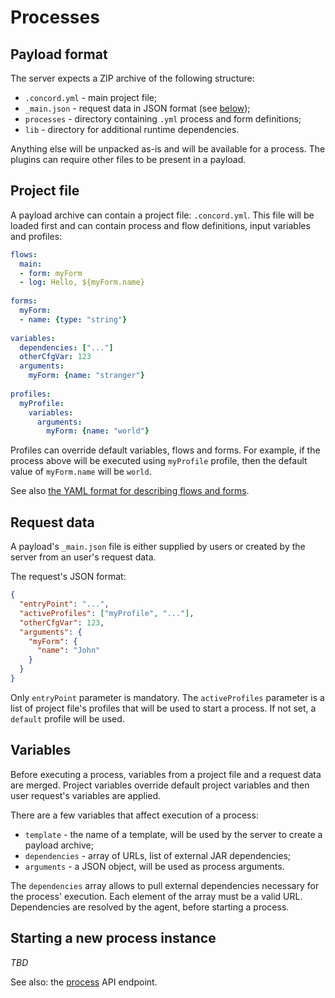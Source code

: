# Processes

## Payload format

The server expects a ZIP archive of the following structure:
- `.concord.yml` - main project file;
- `_main.json` - request data in JSON format (see [below](#request-data));
- `processes` - directory containing `.yml` process and form definitions;
- `lib` - directory for additional runtime dependencies.

Anything else will be unpacked as-is and will be available for a process.
The plugins can require other files to be present in a payload.

## Project file

A payload archive can contain a project file: `.concord.yml`.
This file will be loaded first and can contain process and flow definitions,
input variables and profiles:

```yaml
flows:
  main:
  - form: myForm
  - log: Hello, ${myForm.name}
  
forms:
  myForm:
  - name: {type: "string"}
  
variables:
  dependencies: ["..."]
  otherCfgVar: 123
  arguments:
    myForm: {name: "stranger"}
    
profiles:
  myProfile:
    variables:
      arguments:
        myForm: {name: "world"}
```

Profiles can override default variables, flows and forms. For example, if the
process above will be executed using `myProfile` profile, then the default
value of `myForm.name` will be `world`.

See also [the YAML format for describing flows and forms](./yaml.md).

## Request data

A payload's `_main.json` file is either supplied by users or created by the
server from an user's request data.

The request's JSON format:
```json
{
  "entryPoint": "...",
  "activeProfiles": ["myProfile", "..."],
  "otherCfgVar": 123,
  "arguments": {
    "myForm": {
      "name": "John"
    }
  }
}
```

Only `entryPoint` parameter is mandatory. The `activeProfiles` parameter is a
list of project file's profiles that will be used to start a process. If not
set, a `default` profile will be used.

## Variables

Before executing a process, variables from a project file and a request data
are merged. Project variables override default project variables and then
user request's variables are applied.

There are a few variables that affect execution of a process:
- `template` - the name of a template, will be used by the server to create a
payload archive;
- `dependencies` - array of URLs, list of external JAR dependencies;
- `arguments` - a JSON object, will be used as process arguments.

The `dependencies` array allows to pull external dependencies necessary
for the process' execution. Each element of the array must be a valid URL.
Dependencies are resolved by the agent, before starting a process.

## Starting a new process instance

*TBD*

See also: the [process](./api/process.md) API endpoint.
